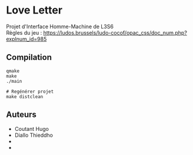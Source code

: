 # **Love Letter**

Projet d'Interface Homme-Machine de L3S6  
Règles du jeu : https://ludos.brussels/ludo-cocof/opac_css/doc_num.php?explnum_id=985


## Compilation

``` 
qmake
make
./main

# Regénérer projet
make distclean
``` 

## Auteurs

* Coutant Hugo  
* Diallo Thieddho   
*    
*     


